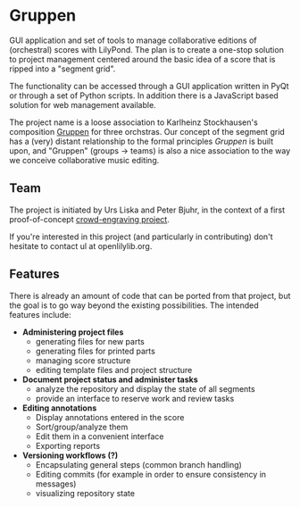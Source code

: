 # Gruppen

GUI application and set of tools to manage collaborative editions of
(orchestral) scores with LilyPond.  The plan is to create a one-stop
solution to project management centered around the basic idea of a score
that is ripped into a "segment grid".

The functionality can be accessed through a GUI application written in
PyQt or through a set of Python scripts. In addition there is a JavaScript
based solution for web management available.

The project name is a loose association to Karlheinz Stockhausen's
composition [Gruppen](http://en.wikipedia.org/wiki/Gruppen_(Stockhausen)) for
three orchstras.  Our concept of the segment grid has a (very) distant
relationship to the formal principles *Gruppen* is built upon, and "Gruppen"
(groups -> teams) is also a nice association to the way we conceive collaborative
music editing.

## Team

The project is initiated by Urs Liska and Peter Bjuhr, in the context of a
first proof-of-concept
[crowd-engraving project](http://lilypondblog.org/2014/10/crowd-engraving-picking-up-speed/).

If you're interested in this project (and particularly in contributing) don't
hesitate to contact ul at openlilylib.org.

## Features

There is already an amount of code that can be ported from that project, but
the goal is to go way beyond the existing possibilities. The intended features
include:

- **Administering project files**
    - generating files for new parts
    - generating files for printed parts
    - managing score structure
    - editing template files and project structure
- **Document project status and administer tasks**
    - analyze the repository and display the state of all segments
    - provide an interface to reserve work and review tasks
- **Editing annotations**
    - Display annotations entered in the score
    - Sort/group/analyze them
    - Edit them in a convenient interface
    - Exporting reports
- **Versioning workflows (?)**
    - Encapsulating general steps (common branch handling)
    - Editing commits (for example in order to ensure consistency in messages)
    - visualizing repository state
